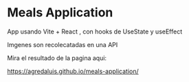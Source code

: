 # Meals Application


App usando Vite + React , con hooks de UseState y useEffect

Imgenes son recolecatadas en una API 

Mira el resultado de la pagina aqui:

https://agredaluis.github.io/meals-application/

